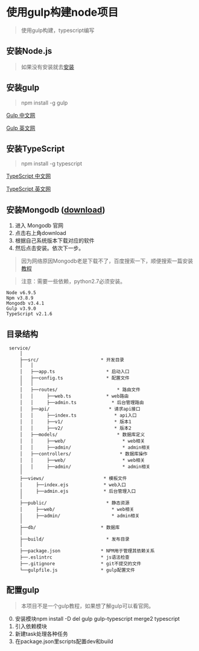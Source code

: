 # 使用gulp构建node项目
> 使用gulp构建，typescript编写

## 安装Node.js
> 如果没有安装就去[安装](https://nodejs.org/en/download/)

## 安装gulp
> npm install -g gulp

[Gulp 中文网](http://www.gulpjs.com.cn)

[Gulp 英文网](http://gulpjs.com)

## 安装TypeScript
> npm install -g typescript

[TypeScript 中文网](https://www.tslang.cn)

[TypeScript 英文网](http://www.typescriptlang.org/)

## 安装Mongodb ([download](https://www.mongodb.com))
1. 进入 Mongodb 官网
2. 点击右上角download
3. 根据自己系统版本下载对应的软件
4. 然后点击安装。依次下一步。
> 因为网络原因Mongodb老是下载不了，百度搜索一下，顺便搜索一篇安装[教程](http://blog.csdn.net/qq_27093465/article/details/54574948)

> 注意：需要一些依赖，python2.7必须安装。

```
Node v6.9.5
Npm v3.8.9
Mongodb v3.4.1
Gulp v3.9.0
TypeScript v2.1.6
```

## 目录结构
```
 service/
     │
     ├──src/                       * 开发目录
     │   │
     │   ├──app.ts                   * 启动入口
     │   ├──config.ts                * 配置文件
     │   │
     │   ├──routes/                      * 路由文件
     │   │     ├──web.ts             * web路由
     │   │     ├──admin.ts             * 后台管理路由
     │   ├──api/                      * 请求api接口
     │   │     ├──index.ts              * api入口
     │   │     ├──v1/                   * 版本1
     │   │     ├──v2/                   * 版本2
     │   ├──models/                      * 数据库定义
     │   │     ├──web/                     * web相关
     │   │     ├──admin/                   * admin相关
     │   ├──controllers/                  * 数据库操作
     │   │     ├──web/                     * web相关
     │   │     ├──admin/                   * admin相关  
     │
     ├──views/                      * 模板文件
     │     ├──index.ejs             * web入口
     │     ├──admin.ejs             * 后台管理入口
     │
     ├──public/                      * 静态资源
     │     ├──web/                     * web相关
     │     ├──admin/                   * admin相关 
     │
     ├──db/                        * 数据库
     │
     ├──build/                       * 发布目录
     │
     ├──package.json               * NPM用于管理其依赖关系
     ├──.eslintrc                  * js语法检查
     ├──.gitignore                 * git不提交的文件
     └──gulpfile.js                * gulp配置文件
```

## 配置gulp
> 本项目不是一个gulp教程，如果想了解gulp可以看官网。

0. 安装模块npm install -D del gulp gulp-typescript merge2 typescript
1. 引入依赖模块
2. 新建task处理各种任务
3. 在package.json里scripts配置dev和build

